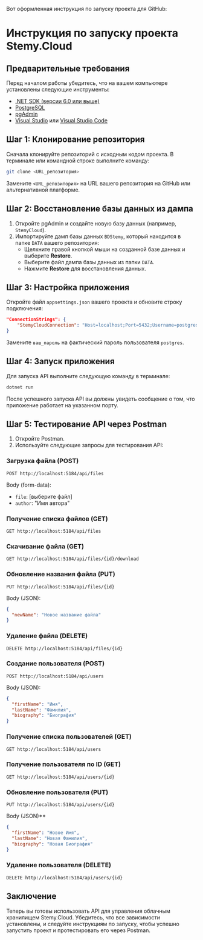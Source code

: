 Вот оформленная инструкция по запуску проекта для GitHub:

# Инструкция по запуску проекта Stemy.Cloud

## Предварительные требования

Перед началом работы убедитесь, что на вашем компьютере установлены следующие инструменты:

- [.NET SDK (версии 6.0 или выше)](https://dotnet.microsoft.com/download/dotnet)  
- [PostgreSQL](https://www.postgresql.org/download/)  
- [pgAdmin](https://www.pgadmin.org/download/)  
- [Visual Studio](https://visualstudio.microsoft.com/vs/) или [Visual Studio Code](https://code.visualstudio.com/)  

## Шаг 1: Клонирование репозитория

Сначала клонируйте репозиторий с исходным кодом проекта. В терминале или командной строке выполните команду:

```bash
git clone <URL_репозитория>
```

Замените `<URL_репозитория>` на URL вашего репозитория на GitHub или альтернативной платформе.

## Шаг 2: Восстановление базы данных из дампа

1. Откройте pgAdmin и создайте новую базу данных (например, `StemyCloud`).
2. Импортируйте дамп базы данных `BDStemy`, который находится в папке `DATA` вашего репозитория:
   - Щелкните правой кнопкой мыши на созданной базе данных и выберите **Restore**.
   - Выберите файл дампа базы данных из папки `DATA`.
   - Нажмите **Restore** для восстановления данных.

## Шаг 3: Настройка приложения

Откройте файл `appsettings.json` вашего проекта и обновите строку подключения:

```json
"ConnectionStrings": {
    "StemyCloudConnection": "Host=localhost;Port=5432;Username=postgres;Password=ваш_пароль;Database=StemyCloud"
}
```

Замените `ваш_пароль` на фактический пароль пользователя `postgres`.

## Шаг 4: Запуск приложения

Для запуска API выполните следующую команду в терминале:

```bash
dotnet run
```

После успешного запуска API вы должны увидеть сообщение о том, что приложение работает на указанном порту.

## Шаг 5: Тестирование API через Postman

1. Откройте Postman.
2. Используйте следующие запросы для тестирования API:

### Загрузка файла (POST)

```http
POST http://localhost:5184/api/files
```

Body (form-data):
- `file`: [выберите файл]
- `author`: "Имя автора"

### Получение списка файлов (GET)

```http
GET http://localhost:5184/api/files
```

### Скачивание файла (GET)

```http
GET http://localhost:5184/api/files/{id}/download
```

### Обновление названия файла (PUT)

```http
PUT http://localhost:5184/api/files/{id}
```

Body (JSON):
```json
{
  "newName": "Новое название файла"
}
```

### Удаление файла (DELETE)

```http
DELETE http://localhost:5184/api/files/{id}
```

### Создание пользователя (POST)

```http
POST http://localhost:5184/api/users
```

Body (JSON):
```json
{
  "firstName": "Имя",
  "lastName": "Фамилия",
  "biography": "Биография"
}
```

### Получение списка пользователей (GET)

```http
GET http://localhost:5184/api/users
```

### Получение пользователя по ID (GET)

```http
GET http://localhost:5184/api/users/{id}
```

### Обновление пользователя (PUT)

```http
PUT http://localhost:5184/api/users/{id}
```

Body (JSON)**

```json
{
  "firstName": "Новое Имя",
  "lastName": "Новая Фамилия",
  "biography": "Новая Биография"
}
```

### Удаление пользователя (DELETE)

```http
DELETE http://localhost:5184/api/users/{id}
```

## Заключение

Теперь вы готовы использовать API для управления облачным хранилищем Stemy.Cloud. Убедитесь, что все зависимости установлены, и следуйте инструкциям по запуску, чтобы успешно запустить проект и протестировать его через Postman.
